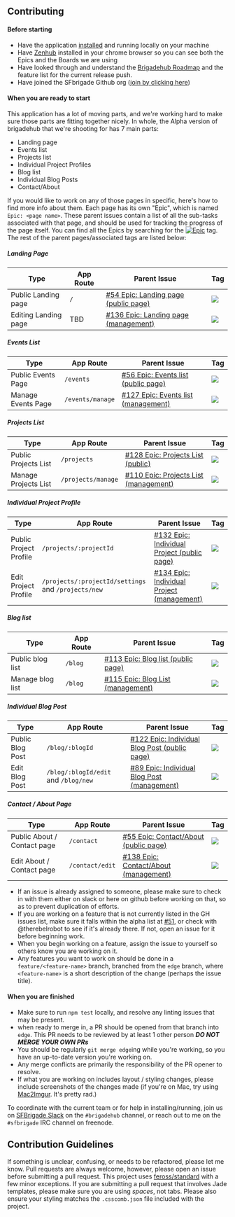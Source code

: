 Contributing
------------

#### Before starting

- Have the application [installed](https://github.com/sfbrigade/brigadehub/wiki/Development-Install) and running locally on your machine
- Have [Zenhub](https://www.zenhub.io/) installed in your chrome browser so you can see both the Epics and the Boards we are using
- Have looked through and understand the [Brigadehub Roadmap](https://github.com/sfbrigade/brigadehub/wiki/Roadmap) and the feature list for the current release push.
- Have joined the SFbrigade Github org ([join by clicking here](http://c4sf.me/joingithub))

#### When you are ready to start

This application has a lot of moving parts, and we're working hard to make sure those parts are fitting together nicely. In whole, the Alpha version of brigadehub that we're shooting for has 7 main parts:

- Landing page
- Events list
- Projects list
- Individual Project Profiles
- Blog list
- Individual Blog Posts
- Contact/About

If you would like to work on any of those pages in specific, here's how to find more info about them. Each page has its own "Epic", which is named `Epic: <page name>`. These parent issues contain a list of all the sub-tasks associated with that page, and should be used for tracking the progress of the page itself. You can find all the Epics by searching for the [![Epic](https://i.imgur.com/C6nXEEd.png)](https://github.com/sfbrigade/brigadehub/labels/Epic) tag. The rest of the parent pages/associated tags are listed below:

##### Landing Page
Type | App Route | Parent Issue | Tag
---- | --------- | ------------ | ---
Public Landing page | `/` | [#54 Epic: Landing page (public page)](https://github.com/sfbrigade/brigadehub/issues/54) | [![](https://i.imgur.com/qWOwkx4.png)](https://github.com/sfbrigade/brigadehub/issues?q=is%3Aissue+is%3Aopen+label%3A%22Page%3A+Landing+%2F+Home%22)
Editing Landing page | TBD | [#136 Epic: Landing page (management)](https://github.com/sfbrigade/brigadehub/issues/136) | [![](https://i.imgur.com/AP2i5CB.png)](https://github.com/sfbrigade/brigadehub/issues?utf8=%E2%9C%93&q=is%3Aissue+is%3Aopen+label%3A%22Page%3A+Landing+%2F+Home%22+label%3ACMS)

##### Events List
Type | App Route | Parent Issue | Tag
---- | --------- | ------------ | ---
Public Events Page | `/events` | [#56  Epic: Events list (public page)](https://github.com/sfbrigade/brigadehub/issues/56 ) | [![](https://i.imgur.com/MHAEym4.png)](https://github.com/sfbrigade/brigadehub/issues?q=is%3Aissue+is%3Aopen+label%3A%22Page%3A+Event+List%22)
Manage Events Page | `/events/manage` | [#127 Epic: Events list (management)](https://github.com/sfbrigade/brigadehub/issues/127) | [![](https://i.imgur.com/Q0OVNcG.png)](https://github.com/sfbrigade/brigadehub/issues?utf8=%E2%9C%93&q=is%3Aissue+is%3Aopen+label%3A%22Page%3A+Event+List%22+label%3ACMS)

##### Projects List
Type | App Route | Parent Issue | Tag
---- | --------- | ------------ | ---
Public Projects List | `/projects` | [#128 Epic: Projects List (public)](https://github.com/sfbrigade/brigadehub/issues/128) | [![](https://i.imgur.com/y5mZmWO.png)](https://github.com/sfbrigade/brigadehub/labels/Page%3A%20Project%20List)
Manage Projects List | `/projects/manage` | [#110 Epic: Projects List (management)](https://github.com/sfbrigade/brigadehub/issues/110) | [![](https://i.imgur.com/W6RlXX4.png)](https://github.com/sfbrigade/brigadehub/issues?utf8=%E2%9C%93&q=is%3Aopen+label%3A%22Page%3A+Project+List%22+label%3ACMS)

##### Individual Project Profile
Type | App Route | Parent Issue | Tag
---- | --------- | ------------ | ---
Public Project Profile | `/projects/:projectId` | [#132 Epic: Individual Project (public page)](https://github.com/sfbrigade/brigadehub/issues/132) | [![](https://i.imgur.com/VYSocLv.png)](https://github.com/sfbrigade/brigadehub/issues?utf8=%E2%9C%93&q=is%3Aissue+is%3Aopen+label%3A%22Page%3A+Individual+Project%22+)
Edit Project Profile | `/projects/:projectId/settings` and `/projects/new`| [#134 Epic: Individual Project (management)](https://github.com/sfbrigade/brigadehub/issues/134) | [![](https://i.imgur.com/vNhLIRh.png)](https://github.com/sfbrigade/brigadehub/issues?utf8=%E2%9C%93&q=is%3Aissue+is%3Aopen+label%3A%22Page%3A+Individual+Project%22+label%3ACMS)

##### Blog list
Type | App Route | Parent Issue | Tag
---- | --------- | ------------ | ---
Public blog list | `/blog` | [#113 Epic: Blog list (public page)](https://github.com/sfbrigade/brigadehub/issues/113) | [![](https://i.imgur.com/3Rh4SVQ.png)](https://github.com/sfbrigade/brigadehub/issues?utf8=%E2%9C%93&q=is%3Aissue+is%3Aopen+label%3A%22Page%3A+Blog+List%22+)
Manage blog list | `/blog` | [#115 Epic: Blog List (management)](https://github.com/sfbrigade/brigadehub/issues/115) | [![](https://i.imgur.com/Kid1lWq.png)](https://github.com/sfbrigade/brigadehub/issues?utf8=%E2%9C%93&q=is%3Aissue+is%3Aopen+label%3A%22Page%3A+Blog+List%22+label%3ACMS)

##### Individual Blog Post
Type | App Route | Parent Issue | Tag
---- | --------- | ------------ | ---
Public Blog Post | `/blog/:blogId` | [#122 Epic: Individual Blog Post (public page)](https://github.com/sfbrigade/brigadehub/issues/122) | [![](https://i.imgur.com/nZtxjFE.png0)](https://github.com/sfbrigade/brigadehub/issues?q=is%3Aissue+is%3Aopen+label%3A%22Page%3A+Individual+Blog+Post%22)
Edit Blog Post | `/blog/:blogId/edit` and `/blog/new` | [#89  Epic: Individual Blog Post (management)](https://github.com/sfbrigade/brigadehub/issues/89 ) | [![](https://i.imgur.com/LZ3pYLS.png)](https://github.com/sfbrigade/brigadehub/issues?utf8=%E2%9C%93&q=is%3Aissue+is%3Aopen+label%3A%22Page%3A+Individual+Blog+Post%22++label%3ACMS)

##### Contact / About Page
Type | App Route | Parent Issue | Tag
---- | --------- | ------------ | ---
Public About / Contact page | `/contact` | [#55  Epic: Contact/About (public page)](https://github.com/sfbrigade/brigadehub/issues/55) | [![](https://i.imgur.com/pUOfeDf.png)](https://github.com/sfbrigade/brigadehub/issues?q=is%3Aissue+is%3Aopen+label%3A%22Page%3A+About+%2F+Contact%22)
Edit About / Contact page | `/contact/edit` | [#138 Epic: Contact/About (management)](https://github.com/sfbrigade/brigadehub/issues/138) | [![](https://i.imgur.com/jlup9Q6.png)](https://github.com/sfbrigade/brigadehub/issues?utf8=%E2%9C%93&q=is%3Aissue+is%3Aopen+label%3A%22Page%3A+About+%2F+Contact%22+label%3ACMS)


- If an issue is already assigned to someone, please make sure to check in with them either on slack or here on github before working on that, so as to prevent duplication of efforts.
- If you are working on a feature that is not currently listed in the GH issues list, make sure it falls within the alpha list at [#51](https://github.com/sfbrigade/brigadehub/issues/51), or check with @therebelrobot to see if it's already there. If not, open an issue for it before beginning work.
- When you begin working on a feature, assign the issue to yourself so others know you are working on it.
- Any features you want to work on should be done in a `feature/<feature-name>` branch, branched from the `edge` branch, where `<feature-name>` is a short description of the change (perhaps the issue title).


#### When you are finished

- Make sure to run `npm test` locally, and resolve any linting issues that may be present.
- when ready to merge in, a PR should be opened from that branch into `edge`. This PR needs to be reviewed by at least 1 other person ***DO NOT MERGE YOUR OWN PRs***
- You should be regularly `git merge edge`ing while you're working, so you have an up-to-date version you're working on. 
- Any merge conflicts are primarily the responsibility of the PR opener to resolve. 
- If what you are working on includes layout / styling changes, please include screenshots of the changes made (if you're on Mac, try using [Mac2Imgur](https://github.com/mileswd/mac2imgur). It's pretty rad.)

To coordinate with the current team or for help in installing/running, join us on [SFBrigade Slack](http://c4a.me/cfsfslack) on the `#brigadehub` channel, or reach out to me on the `#sfbrigade` IRC channel on freenode.

## Contribution Guidelines

If something is unclear, confusing, or needs to be refactored, please let me know.
Pull requests are always welcome, however, please open an issue before
submitting a pull request. This project uses
[feross/standard](https://github.com/feross/standard) with a
few minor exceptions. If you are submitting a pull request that involves
Jade templates, please make sure you are using *spaces*, not tabs. Please also ensure
your styling matches the `.csscomb.json` file included with the project.
